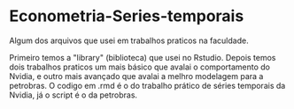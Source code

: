 # Econometria-Series-temporais
Algum dos arquivos que usei em trabalhos praticos na faculdade.

Primeiro temos a "library" (biblioteca) que usei no Rstudio. 
Depois temos dois trabalhos praticos um mais básico que avalai o comportamento do Nvidia, e outro mais avançado que avalai a melhro modelagem para a petrobras.
O codigo em .rmd é o do trabalho prático de séries temporais da Nvidia, já o script é o da petrobras.


